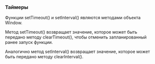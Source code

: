 ### Таймеры
Функции setTimeout() и setInterval() являются методами объекта Window.

Метод setTimeout() возвращает значение, которое может быть передано методу clearTimeout(), чтобы отменить
запланированный ранее запуск функции.

Аналогично метод setInterval() возвращает значение, которое может быть передано методу clearInterval().

